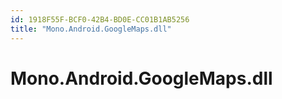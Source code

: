 ```yaml
---
id: 1918F55F-BCF0-42B4-BD0E-CC01B1AB5256
title: "Mono.Android.GoogleMaps.dll"
---
```


# Mono.Android.GoogleMaps.dll

